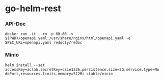 # go-helm-rest

### API-Doc
`docker run -it --rm -p 80:80 -v $(PWD)/openapi.yaml:/usr/share/nginx/html/openapi.yaml -e SPEC_URL=openapi.yaml redocly/redoc`
  
### Minio
`helm install --set accessKey=aclab,secretKey=csie1226,persistence.size=2G,service.type=NodePort,resources.limits.memory=512Mi stable/minio`